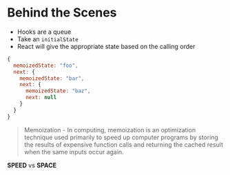 # Behind the Scenes

- Hooks are a queue
- Take an `initialState`
- React will give the appropriate state based on the calling order

```javascript
{
  memoizedState: "foo",
  next: {
    memoizedState: "bar",
    next: {
      memoizedState: "baz",
      next: null
    }
  }
}
```

>Memoization - In computing, memoization is an optimization technique used primarily to speed up computer programs by storing the results of expensive function calls and returning the cached result when the same inputs occur again. 

__SPEED__ vs __SPACE__

